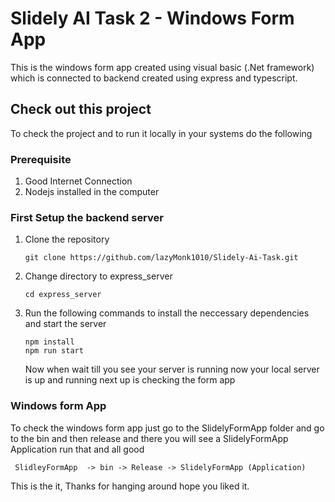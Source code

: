 # Slidely AI Task 2 - Windows Form App
This is the windows form app created using visual basic (.Net framework) which is connected to backend created using express and typescript.

## Check out this project 
To check the project and to run it locally in your systems do the following

### Prerequisite
1. Good Internet Connection
2. Nodejs installed in the computer

### First Setup the backend server
1. Clone the repository
   ```
   git clone https://github.com/lazyMonk1010/Slidely-Ai-Task.git
   ```
2. Change directory to express_server
   ```
   cd express_server
   ```
3. Run the following commands to install the neccessary dependencies and start the server
   ```
   npm install
   npm run start
   ```

   Now when wait till you see your server is running now your local server is up and running next up is checking the form app

### Windows form App
To check the windows form app just go to the SlidelyFormApp folder and go to the bin and then release and there you will see a SlidelyFormApp Application run that and all good
   ```
    SlidleyFormApp  -> bin -> Release -> SlidelyFormApp (Application)
   ```

This is the it, Thanks for hanging around hope you liked it. 
